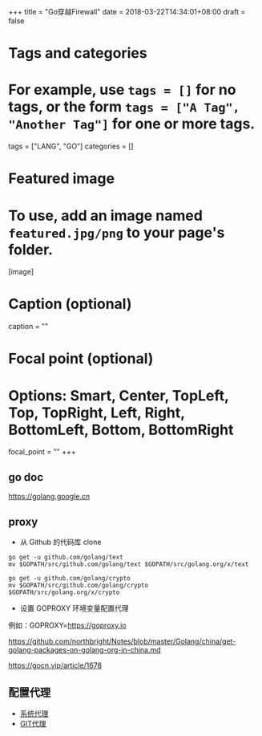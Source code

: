 +++
title = "Go穿越Firewall"
date = 2018-03-22T14:34:01+08:00
draft = false

# Tags and categories
# For example, use `tags = []` for no tags, or the form `tags = ["A Tag", "Another Tag"]` for one or more tags.
tags = ["LANG", "GO"]
categories = []

# Featured image
# To use, add an image named `featured.jpg/png` to your page's folder. 
[image]
  # Caption (optional)
  caption = ""

  # Focal point (optional)
  # Options: Smart, Center, TopLeft, Top, TopRight, Left, Right, BottomLeft, Bottom, BottomRight
  focal_point = ""
+++


## go doc

https://golang.google.cn

## proxy

- 从 Github 的代码库 clone

```
go get -u github.com/golang/text
mv $GOPATH/src/github.com/golang/text $GOPATH/src/golang.org/x/text

go get -u github.com/golang/crypto
mv $GOPATH/src/github.com/golang/crypto $GOPATH/src/golang.org/x/crypto
```

- 设置 GOPROXY 环境变量配置代理

例如：GOPROXY=https://goproxy.io



https://github.com/northbright/Notes/blob/master/Golang/china/get-golang-packages-on-golang-org-in-china.md

https://gocn.vip/article/1678

## 配置代理

- [系统代理](/post/go-vscode#proxy)
- [GIT代理](/post/go-vscode#proxy)

